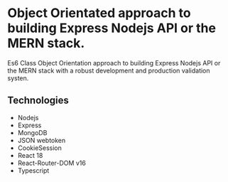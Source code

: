 # Object Orientated approach to building Express Nodejs API or the MERN stack.
Es6 Class Object Orientation approach to building Express Nodejs API or the MERN stack with a robust development and production validation systen.

## Technologies
- Nodejs
- Express
- MongoDB
- JSON webtoken
- CookieSession
- React 18
- React-Router-DOM v16
- Typescript
